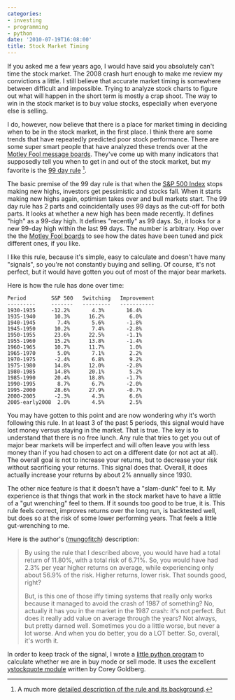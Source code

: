 ```yaml
---
categories:
- investing
- programming
- python
date: '2010-07-19T16:08:00'
title: Stock Market Timing
---
```



If you asked me a few years ago, I would have said you absolutely can't
time the stock market. The 2008 crash hurt enough to make me review my
convictions a little. I still believe that accurate market timing is
somewhere between difficult and impossible. Trying to analyze stock charts
to figure out what will happen in the short term is mostly a crap
shoot. The way to win in the stock market is to buy value stocks,
especially when everyone else is selling.

I do, however, now believe that there is a place for market timing in
deciding when to be in the stock market, in the first place. I think there
are some trends that have repeatedly predicted poor stock
performance. There are some super smart people that have analyzed these
trends over at the [Motley Fool message boards](http://boards.fool.com). They've come up with many indicators that
supposedly tell you when to get in and out of the stock market, but my
favorite is the [99 day rule](http://boards.fool.com/Message.asp?mid=27442724) [^1].

The basic premise of the 99 day rule is that when the
[S&P 500 Index](http://finance.yahoo.com/q?s=^GSPC) stops making new highs,
investors get pessimistic and stocks fall. When it starts making new highs
again, optimism takes over and bull markets start. The 99 day rule has 2
parts and coincidentally uses 99 days as the cut-off for both parts. It
looks at whether a new high has been made recently. It defines "high" as a
99-day high. It defines "recently" as 99 days. So, it looks for a new
99-day high within the last 99 days. The number is arbitrary. Hop over the
the
[Motley Fool boards](http://boards.fool.com/mechanical-investing-100093.aspx)
to see how the dates have been tuned and pick different ones, if you like.

I like this rule, because it's simple, easy to calculate and doesn't have
many "signals", so you're not constantly buying and selling. Of course,
it's not perfect, but it would have gotten you out of most of the major
bear markets.

Here is how the rule has done over time:

    Period        S&P 500   Switching   Improvement 
    ---------     -------   ---------   -----------
    1930-1935     -12.2%       4.3%       16.4% 
    1935-1940      10.3%      16.2%        6.0% 
    1940-1945       7.4%       5.6%       -1.8% 
    1945-1950      10.2%       7.4%       -2.8% 
    1950-1955      23.6%      22.5%       -1.1% 
    1955-1960      15.2%      13.8%       -1.4% 
    1960-1965      10.7%      11.7%        1.0% 
    1965-1970       5.0%       7.1%        2.2% 
    1970-1975      -2.4%       6.8%        9.2% 
    1975-1980      14.8%      12.0%       -2.8% 
    1980-1985      14.8%      20.1%        5.2% 
    1985-1990      20.4%      18.8%       -1.7% 
    1990-1995       8.7%       6.7%       -2.0% 
    1995-2000      28.6%      27.9%       -0.7% 
    2000-2005      -2.3%       4.3%        6.6% 
    2005-early2008  2.0%       4.5%        2.5%

You may have gotten to this point and are now wondering why it's worth
following this rule. In at least 3 of the past 5 periods, this signal would
have lost money versus staying in the market. That is true. The key is to
understand that there is no free lunch. Any rule that tries to get you out
of major bear markets will be imperfect and will often leave you with less
money than if you had chosen to act on a different date (or not act at
all). The overall goal is not to increase your returns, but to decrease
your risk without sacrificing your returns. This signal does that. Overall,
it does actually increase your returns by about 2% annually since 1930.

The other nice feature is that it doesn't have a "slam-dunk" feel to it. My
experience is that things that work in the stock market have to have a
little of a "gut wrenching" feel to them. If it sounds too good to be true,
it is. This rule feels correct, improves returns over the long run, is
backtested well, but does so at the risk of some lower performing
years. That feels a little gut-wrenching to me.

Here is the author's ([mungofitch](http://www.stonewellfunds.com/)) description:

> By using the rule that I described above, you would have had
> a total return of 11.80%, with a total risk of 6.71%. So, you
> would have had 2.3% per year higher returns on average,
> while experiencing only about 56.9% of the risk. 
> Higher returns, lower risk. That sounds good, right?
> 
> But, is this one of those iffy timing systems that really only works
> because it managed to avoid the crash of 1987 of something?
> No, actually it has you in the market in the 1987 crash: it's
> not perfect. But does it really add value on average through the years?
> Not always, but pretty darned well. Sometimes you do a little worse,
> but never a lot worse. And when you do better, you do a LOT better.
> So, overall, it's worth it. 

In order to keep track of the signal, I wrote a [little python program](http://github.com/vkurup/ninety-nine) to calculate whether we are
in buy mode or sell mode. It uses the excellent [ystockquote module](http://www.goldb.org/ystockquote.html) written by Corey Goldberg.

[^1]: A much more [detailed description of the rule and its background](http://boards.fool.com/Message.asp?mid=27035352).
